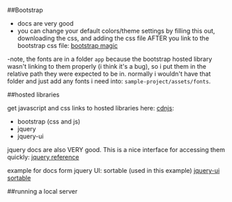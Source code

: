 
##Bootstrap
- docs are very good
- you can change your default colors/theme settings by filling this out, downloading the css, and adding the css file AFTER you link to the bootstrap css file: [bootstrap magic](https://pikock.github.io/bootstrap-magic/app/index.html#!/editor)

-note, the fonts are in a folder `app` because the bootstrap hosted library wasn't linking to them properly (i think it's a bug), so i put them in the relative path they were expected to be in. normally i wouldn't have that folder and just add any fonts i need into: `sample-project/assets/fonts`.

##hosted libraries

get javascript and css links to hosted libraries here: [cdnjs](https://cdnjs.com/):

- bootstrap (css and js)
- jquery
- jquery-ui

jquery docs are also VERY good. This is a nice interface for accessing them quickly: 
[jquery reference](http://oscarotero.com/jquery/)

example for docs form jquery UI: sortable (used in this example)
[jquery-ui sortable](http://jqueryui.com/sortable/)


##running a local server












